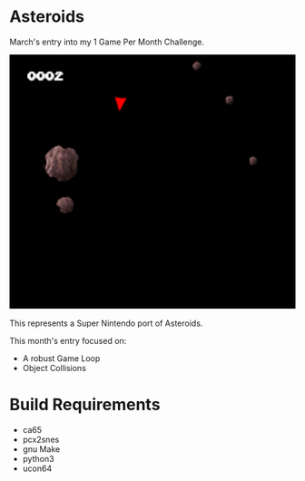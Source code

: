 Asteroids
=========

March's entry into my 1 Game Per Month Challenge.

<img src="screenshot.png?raw=true" alt="Asteroids Screenshot" width="512" height="448">

This represents a Super Nintendo port of Asteroids.

This month's entry focused on:

 * A robust Game Loop
 * Object Collisions



Build Requirements
===================
 * ca65
 * pcx2snes
 * gnu Make
 * python3
 * ucon64

